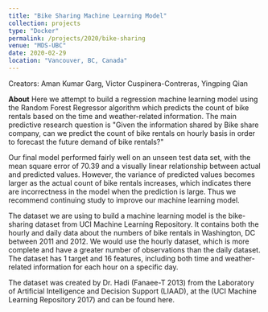 ```yaml
---
title: "Bike Sharing Machine Learning Model"
collection: projects
type: "Docker"
permalink: /projects/2020/bike-sharing
venue: "MDS-UBC"
date: 2020-02-29
location: "Vancouver, BC, Canada"
---
```


Creators: Aman Kumar Garg, Victor Cuspinera-Contreras, Yingping Qian

**About**
Here we attempt to build a regression machine learning model using the Random Forest Regressor algorithm which predicts the count of bike rentals based on the time and weather-related information. The main predictive research question is "Given the information shared by Bike share company, can we predict the count of bike rentals on hourly basis in order to forecast the future demand of bike rentals?"  

Our final model performed fairly well on an unseen test data set, with the mean square error of 70.39 and a visually linear relationship between actual and predicted values. However, the variance of predicted values becomes larger as the actual count of bike rentals increases, which indicates there are incorrectness in the model when the prediction is large. Thus we recommend continuing study to improve our machine learning model.  

The dataset we are using to build a machine learning model is the bike-sharing dataset from UCI Machine Learning Repository. It contains both the hourly and daily data about the numbers of bike rentals in Washington, DC between 2011 and 2012. We would use the hourly dataset, which is more complete and have a greater number of observations than the daily dataset. The dataset has 1 target and 16 features, including both time and weather-related information for each hour on a specific day.  

The dataset was created by Dr. Hadi (Fanaee-T 2013) from the Laboratory of Artificial Intelligence and Decision Support (LIAAD), at the (UCI Machine Learning Repository 2017) and can be found here.  